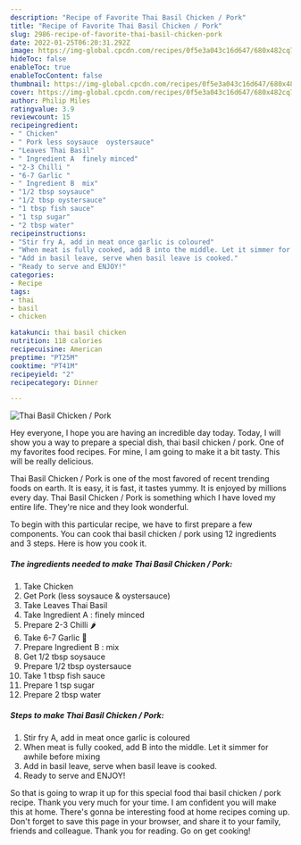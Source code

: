 ```yaml
---
description: "Recipe of Favorite Thai Basil Chicken / Pork"
title: "Recipe of Favorite Thai Basil Chicken / Pork"
slug: 2986-recipe-of-favorite-thai-basil-chicken-pork
date: 2022-01-25T06:20:31.292Z
image: https://img-global.cpcdn.com/recipes/0f5e3a043c16d647/680x482cq70/thai-basil-chicken-pork-recipe-main-photo.jpg
hideToc: false
enableToc: true
enableTocContent: false
thumbnail: https://img-global.cpcdn.com/recipes/0f5e3a043c16d647/680x482cq70/thai-basil-chicken-pork-recipe-main-photo.jpg
cover: https://img-global.cpcdn.com/recipes/0f5e3a043c16d647/680x482cq70/thai-basil-chicken-pork-recipe-main-photo.jpg
author: Philip Miles
ratingvalue: 3.9
reviewcount: 15
recipeingredient:
- " Chicken"
- " Pork less soysauce  oystersauce"
- "Leaves Thai Basil"
- " Ingredient A  finely minced"
- "2-3 Chilli "
- "6-7 Garlic "
- " Ingredient B  mix"
- "1/2 tbsp soysauce"
- "1/2 tbsp oystersauce"
- "1 tbsp fish sauce"
- "1 tsp sugar"
- "2 tbsp water"
recipeinstructions:
- "Stir fry A, add in meat once garlic is coloured"
- "When meat is fully cooked, add B into the middle. Let it simmer for awhile before mixing"
- "Add in basil leave, serve when basil leave is cooked."
- "Ready to serve and ENJOY!"
categories:
- Recipe
tags:
- thai
- basil
- chicken

katakunci: thai basil chicken 
nutrition: 118 calories
recipecuisine: American
preptime: "PT25M"
cooktime: "PT41M"
recipeyield: "2"
recipecategory: Dinner

---
```



![Thai Basil Chicken / Pork](https://img-global.cpcdn.com/recipes/0f5e3a043c16d647/680x482cq70/thai-basil-chicken-pork-recipe-main-photo.jpg)

Hey everyone, I hope you are having an incredible day today. Today, I will show you a way to prepare a special dish, thai basil chicken / pork. One of my favorites food recipes. For mine, I am going to make it a bit tasty. This will be really delicious.

Thai Basil Chicken / Pork is one of the most favored of recent trending foods on earth. It is easy, it is fast, it tastes yummy. It is enjoyed by millions every day. Thai Basil Chicken / Pork is something which I have loved my entire life. They're nice and they look wonderful.




To begin with this particular recipe, we have to first prepare a few components. You can cook thai basil chicken / pork using 12 ingredients and 3 steps. Here is how you cook it.

<!--inarticleads1-->

##### The ingredients needed to make Thai Basil Chicken / Pork:

1. Take  Chicken
1. Get  Pork (less soysauce & oystersauce)
1. Take Leaves Thai Basil
1. Take  Ingredient A : finely minced
1. Prepare 2-3 Chilli 🌶
1. Take 6-7 Garlic 🧄
1. Prepare  Ingredient B : mix
1. Get 1/2 tbsp soysauce
1. Prepare 1/2 tbsp oystersauce
1. Take 1 tbsp fish sauce
1. Prepare 1 tsp sugar
1. Prepare 2 tbsp water




<!--inarticleads2-->

##### Steps to make Thai Basil Chicken / Pork:

1. Stir fry A, add in meat once garlic is coloured
1. When meat is fully cooked, add B into the middle. Let it simmer for awhile before mixing
1. Add in basil leave, serve when basil leave is cooked.
1. Ready to serve and ENJOY!



So that is going to wrap it up for this special food thai basil chicken / pork recipe. Thank you very much for your time. I am confident you will make this at home. There's gonna be interesting food at home recipes coming up. Don't forget to save this page in your browser, and share it to your family, friends and colleague. Thank you for reading. Go on get cooking!
